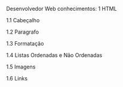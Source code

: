 Desenvolvedor Web
conhecimentos:
1 HTML

1.1 Cabeçalho

1.2 Paragrafo

1.3 Formatação

1.4 Listas Ordenadas e Não Ordenadas

1.5 Imagens

1.6 Links

